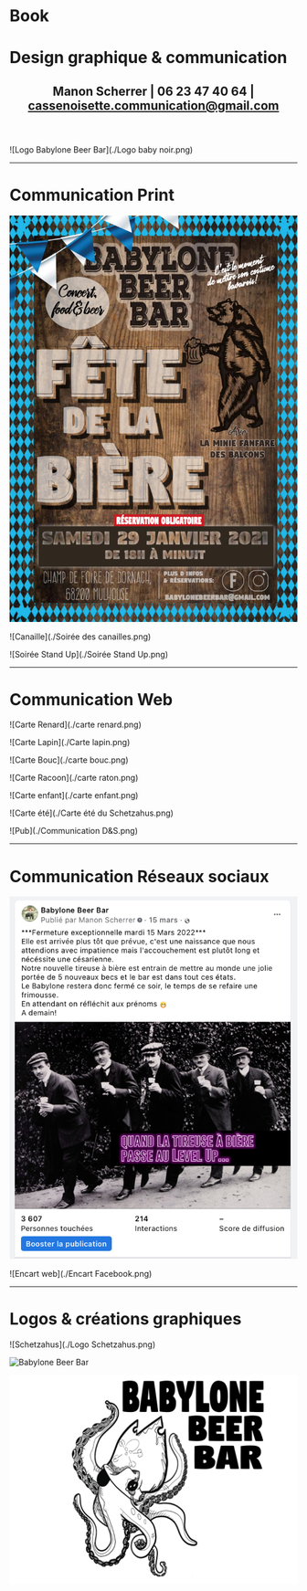 # Book

# Design graphique & communication

<header>
  <h2>Manon Scherrer | 06 23 47 40 64 | <a href="mailto:cassenoisette.communication@gmail.com">cassenoisette.communication@gmail.com</a></h2>
</header>

![Logo Babylone Beer Bar](./Logo baby noir.png)

---
# Communication Print

![Oktoberfest](./Okoberfest.png)

![Canaille](./Soirée des canailles.png)

![Soirée Stand Up](./Soirée Stand Up.png)

---
# Communication Web

![Carte Renard](./carte renard.png)

![Carte Lapin](./Carte lapin.png)

![Carte Bouc](./carte bouc.png)

![Carte Racoon](./carte raton.png)

![Carte enfant](./carte enfant.png)

![Carte été](./Carte été du Schetzahus.png)

![Pub](./Communication D&S.png)

---
# Communication Réseaux sociaux

![Encart web](./Encart.png)

![Encart web](./Encart Facebook.png)

---
# Logos & créations graphiques

![Schetzahus](./Logo Schetzahus.png)

![Babylone Beer Bar](./Logo-baby.png)

![Nouveau logo BAbylone](./Logopoulpe.png)







